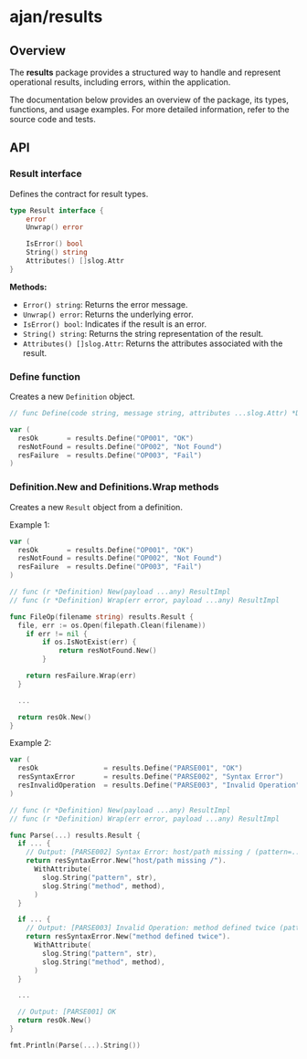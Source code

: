 # ajan/results

## Overview

The **results** package provides a structured way to handle and represent operational results, including errors, within
the application.

The documentation below provides an overview of the package, its types, functions, and usage examples. For more detailed
information, refer to the source code and tests.

## API

### Result interface

Defines the contract for result types.

```go
type Result interface {
	error
	Unwrap() error

	IsError() bool
	String() string
	Attributes() []slog.Attr
}
```

**Methods:**

- `Error() string`: Returns the error message.
- `Unwrap() error`: Returns the underlying error.
- `IsError() bool`: Indicates if the result is an error.
- `String() string`: Returns the string representation of the result.
- `Attributes() []slog.Attr`: Returns the attributes associated with the result.

### Define function

Creates a new `Definition` object.

```go
// func Define(code string, message string, attributes ...slog.Attr) *Definition

var (
  resOk       = results.Define("OP001", "OK")
  resNotFound = results.Define("OP002", "Not Found")
  resFailure  = results.Define("OP003", "Fail")
)
```

### Definition.New and Definitions.Wrap methods

Creates a new `Result` object from a definition.

Example 1:

```go
var (
  resOk       = results.Define("OP001", "OK")
  resNotFound = results.Define("OP002", "Not Found")
  resFailure  = results.Define("OP003", "Fail")
)

// func (r *Definition) New(payload ...any) ResultImpl
// func (r *Definition) Wrap(err error, payload ...any) ResultImpl

func FileOp(filename string) results.Result {
  file, err := os.Open(filepath.Clean(filename))
	if err != nil {
		if os.IsNotExist(err) {
			return resNotFound.New()
		}

    return resFailure.Wrap(err)
  }

  ...

  return resOk.New()
}
```

Example 2:

```go
var (
  resOk                = results.Define("PARSE001", "OK")
  resSyntaxError       = results.Define("PARSE002", "Syntax Error")
  resInvalidOperation  = results.Define("PARSE003", "Invalid Operation")
)

// func (r *Definition) New(payload ...any) ResultImpl
// func (r *Definition) Wrap(err error, payload ...any) ResultImpl

func Parse(...) results.Result {
  if ... {
    // Output: [PARSE002] Syntax Error: host/path missing / (pattern=..., method=...)
    return resSyntaxError.New("host/path missing /").
      WithAttribute(
        slog.String("pattern", str),
        slog.String("method", method),
      )
  }

  if ... {
    // Output: [PARSE003] Invalid Operation: method defined twice (pattern=..., method=...)
    return resSyntaxError.New("method defined twice").
      WithAttribute(
        slog.String("pattern", str),
        slog.String("method", method),
      )
  }

  ...

  // Output: [PARSE001] OK
  return resOk.New()
}

fmt.Println(Parse(...).String())
```
